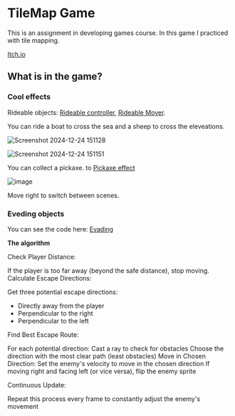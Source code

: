# TileMap Game
 
This is an assignment in developing games course. In this game I practiced with tile mapping.

[Itch.io](https://lizachep.itch.io/tilemap-game)

## What is in the game?

### Cool effects

Rideable objects: [Rideable controller](https://github.com/Liza-Gaming/TileMap-Game/blob/main/Assets/Scripts/RideableController.cs), [Rideable Mover](https://github.com/Liza-Gaming/TileMap-Game/blob/main/Assets/Scripts/RideableMovement.cs).

You can ride a boat to cross the sea and a sheep to cross the eleveations.

![Screenshot 2024-12-24 151128](https://github.com/user-attachments/assets/feb29e54-b3c4-4b6a-9c1c-393d7417a14d)


![Screenshot 2024-12-24 151151](https://github.com/user-attachments/assets/8ac43d94-34b6-4fd2-a0f2-872f8d403156)


You can collect a pickaxe. to [Pickaxe effect](https://github.com/Liza-Gaming/TileMap-Game/blob/main/Assets/Scripts/PickaxeEffect.cs)

![image](https://github.com/user-attachments/assets/3609999d-7393-4c27-9e28-755a38a790a0)

Move right to switch between scenes.

### Eveding objects

You can see the code here: [Evading](https://github.com/Liza-Gaming/TileMap-Game/blob/main/Assets/Scripts/EvadingEnemy.cs)

**The algorithm**

Check Player Distance:

If the player is too far away (beyond the safe distance), stop moving.
Calculate Escape Directions:

Get three potential escape directions: 
- Directly away from the player
- Perpendicular to the right
- Perpendicular to the left

Find Best Escape Route:

For each potential direction:
Cast a ray to check for obstacles
Choose the direction with the most clear path (least obstacles)
Move in Chosen Direction:
Set the enemy's velocity to move in the chosen direction
If moving right and facing left (or vice versa), flip the enemy sprite

Continuous Update:

Repeat this process every frame to constantly adjust the enemy's movement


